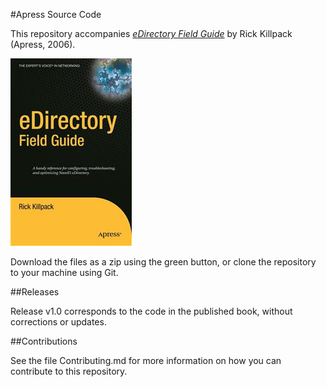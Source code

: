#Apress Source Code

This repository accompanies [*eDirectory Field Guide*](http://www.apress.com/9781590595534) by Rick Killpack (Apress, 2006).

![Cover image](9781590595534.jpg)

Download the files as a zip using the green button, or clone the repository to your machine using Git.

##Releases

Release v1.0 corresponds to the code in the published book, without corrections or updates.

##Contributions

See the file Contributing.md for more information on how you can contribute to this repository.
